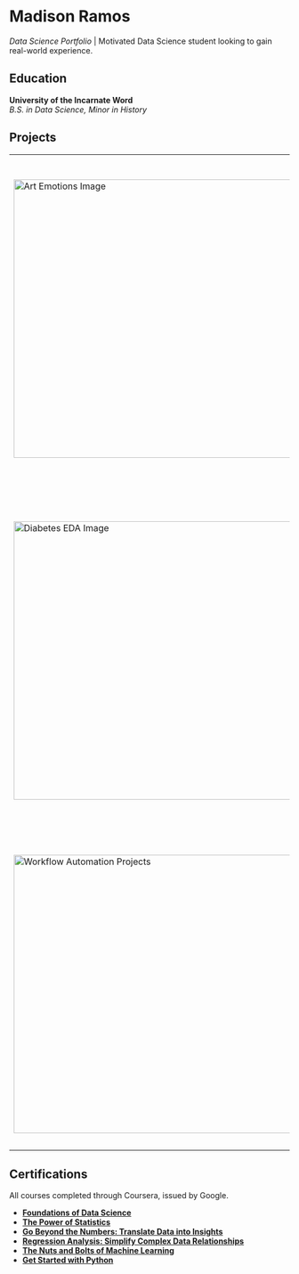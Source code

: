 # Madison Ramos
*Data Science Portfolio* | Motivated Data Science student looking to gain real-world experience. 

## Education
**University of the Incarnate Word**  
*B.S. in Data Science, Minor in History*  

## Projects

<table>
  <tr>
    <td>
      <img src="" alt="Art Emotions Image" width="500">
    </td>
    <td>
      <h3> <a  href = "https://github.com/natalie-ava/ArtEmotions">Art Emotions</a></h3>
      <p>ArtEmotions aims to predict emotional responses to artworks by analyzing features such as art period, creation year, medium, and subject focus. Building upon the <a href="https://saifmohammad.com/WebPages/wikiartemotions.html">WikiArt Emotions dataset</a>, which comprises 4,105 artworks annotated for emotions evoked in observers, this project refines the data and develops a predictive model to classify viewer reactions as positive, negative, or mixed.
 </p>
  </tr>
  <tr>
  <td>
    <img src="" alt="Diabetes EDA Image" width="500">
  </td>
  <td>
    <h3><a href="https://github.com/natalie-ava/portfolio/tree/main/EDA_diabetes">Diabetes & Fracture Prevalence EDA</a></h3>
    <p>
      This exploratory data analysis focuses on the relationship between diabetes, age, fracture prevalence, and bone health in a male population in San Antonio, TX. Health-related datasets were merged and processed using Python to identify diabetic and fracture status. These insights highlight age and race based health disparities and support broader public health recommendations.
    </p>
  </td>
</tr>
  <tr>
  <td>
    <img src="" alt="Workflow Automation Projects" width="500">
  </td>
  <td>
    <h3><a href="https://github.com/natalie-ava/workflow_automation/tree/main"> Workflow Automation with Python (DATA 2399)</a></h3>
    <p>
      A collection of projects developed for a university course on workflow automation. Topics include web scraping, email automation, Excel scripting, GUI interaction, and OCR-based translation. These projects demonstrate experience using Python to automate real-world tasks in creative ways.
    </p>
  </td>
</tr>
</table>

## Certifications

All courses completed through Coursera, issued by Google.

- [**Foundations of Data Science**](https://www.coursera.org/account/accomplishments/verify/D882BUBWTMLG)
- [**The Power of Statistics**](https://www.coursera.org/account/accomplishments/verify/1JAISE85ZFB0)
- [**Go Beyond the Numbers: Translate Data into Insights**](https://www.coursera.org/account/accomplishments/verify/L6WRCEEN8FI0)
- [**Regression Analysis: Simplify Complex Data Relationships**](https://www.coursera.org/account/accomplishments/verify/2M2C884868L7)
- [**The Nuts and Bolts of Machine Learning**](https://www.coursera.org/account/accomplishments/verify/1TSCMKJSR1X3)
- [**Get Started with Python**](https://www.coursera.org/account/accomplishments/verify/APFTMLZAN1HR)
